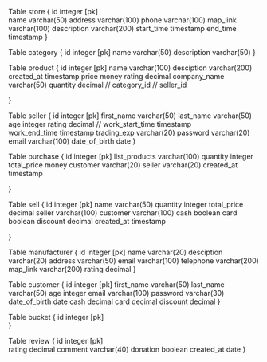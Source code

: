 Table store {
  id integer [pk]   
  name varchar(50)
  address varchar(100)
  phone varchar(100)
  map_link varchar(100)
  description varchar(200)
  start_time timestamp
  end_time timestamp
}

Table category {
  id integer [pk]
  name varchar(50)
  description varchar(50)
}

Table product {
  id integer [pk]
  name varchar(100)
  desciption varchar(200)
  created_at timestamp
  price money
  rating decimal
  company_name varchar(50)
  quantity decimal
  // category_id
  // seller_id 

}

Table seller {
  id integer [pk]
  first_name varchar(50) 
  last_name varchar(50)
  age integer
  rating decimal
  // 
  work_start_time timestamp  
  work_end_time timestamp
  trading_exp varchar(20)
  password varchar(20)
  email varchar(100)
  date_of_birth date
}

Table purchase {
  id integer [pk]
  list_products varchar(100)
  quantity integer
  total_price money
  customer varchar(20)
  seller varchar(20)
  created_at timestamp
  
}

Table sell {
  id integer [pk]
  name varchar(50)
  quantity integer
  total_price decimal
  seller varchar(100)
  customer varchar(100)
  cash boolean
  card boolean
  discount decimal
  created_at timestamp

}

Table manufacturer {
  id integer [pk]
  name varchar(20)
  desciption varchar(20)
  address varchar(50)
  email varchar(100)
  telephone varchar(200)
  map_link varchar(200)
  rating decimal
}

Table customer {
  id integer [pk]
  first_name varchar(50)
  last_name varchar(50)
  age integer
  email varchar(100)
  password varchar(30)
  date_of_birth date
  cash decimal
  card decimal
  discount decimal
}

Table bucket {
  id integer [pk]  
}

Table review {
  id integer [pk]   
  rating decimal
  comment varchar(40)
  donation boolean
  created_at date
}
